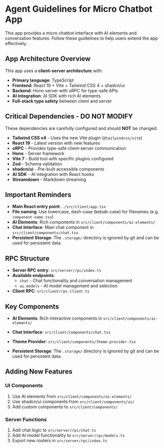 # Agent Guidelines for Micro Chatbot App

This app provides a micro chatbot interface with AI elements and conversation features. Follow these guidelines to help users extend the app effectively.

## App Architecture Overview

This app uses a **client-server architecture** with:

- **Primary language**: TypeScript
- **Frontend**: React 19 + Vite + Tailwind CSS 4 + shadcn/ui
- **Backend**: Hono server with oRPC for type-safe APIs
- **AI Integration**: AI SDK with rich AI elements
- **Full-stack type safety** between client and server

## Critical Dependencies - DO NOT MODIFY

These dependencies are carefully configured and should **NOT** be changed:

- **Tailwind CSS v4** - Uses the new Vite plugin (`@tailwindcss/vite`)
- **React 19** - Latest version with new features
- **oRPC** - Provides type-safe client-server communication
- **Hono** - Server framework
- **Vite 7** - Build tool with specific plugins configured
- **Zod** - Schema validation
- **shadcn/ui** - Pre-built accessible components
- **AI SDK** - AI integration with React hooks
- **Streamdown** - Markdown streaming

## Important Reminders

- **Main React entry point**: `./src/client/app.tsx`
- **File naming**: Use lowercase, dash-case (kebab-case) for filenames (e.g. `component-name.tsx`)
- **AI Elements**: Rich components in `src/client/components/ai-elements/`
- **Chat Interface**: Main chat component in `src/client/components/chat.tsx`
- **Persistent Storage**: The `.storage/` directory is ignored by git and can be used for persistent data.

## RPC Structure

- **Server RPC entry**: `src/server/rpc/index.ts`
- **Available endpoints**:
  - `chat` - Chat functionality and conversation management
  - `ai.models` - AI model management and selection
- **Client RPC**: `src/client/rpc-client.ts`

## Key Components

- **AI Elements**: Rich interactive components in `src/client/components/ai-elements/`
- **Chat Interface**: `src/client/components/chat.tsx`
- **Theme Provider**: `src/client/components/theme-provider.tsx`

- **Persistent Storage**: The `.storage/` directory is ignored by git and can be used for persistent data.

## Adding New Features

### UI Components

1. Use AI elements from `src/client/components/ai-elements/`
2. Use shadcn/ui components from `src/client/components/ui/`
3. Add custom components to `src/client/components/`

### Server Functions

1. Add chat logic to `src/server/rpc/chat.ts`
2. Add AI model functionality to `src/server/rpc/models.ts`
3. Export new routers in `src/server/rpc/index.ts`
